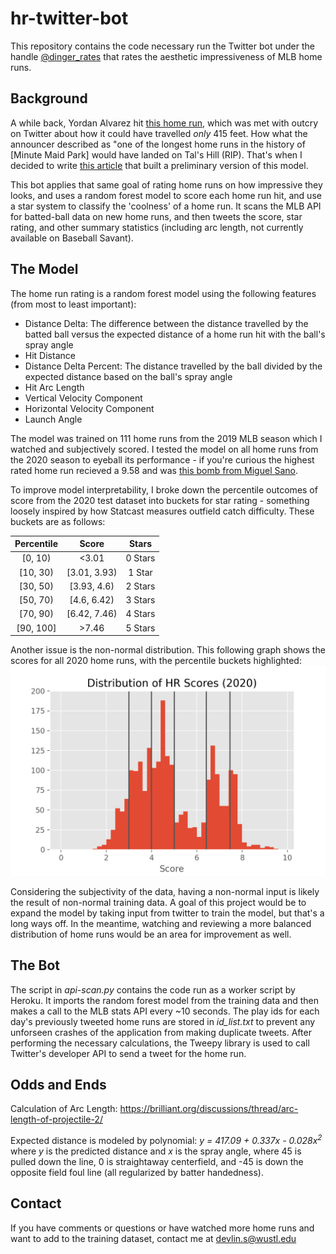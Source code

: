# hr-twitter-bot

This repository contains the code necessary run the Twitter bot under the handle [@dinger_rates](https://twitter.com/dinger_rates) that rates the aesthetic impressiveness of MLB home runs.

## Background

A while back, Yordan Alvarez hit [this home run](https://www.mlb.com/video/yordan-alvarez-homers-24-on-a-fly-ball-to-right-field), which was met with outcry on Twitter about how it could have travelled _only_ 415 feet. How what the announcer described as "one of the longest home runs in the history of [Minute Maid Park] would have landed on Tal's Hill (RIP). That's when I decided to write [this article](https://washusportsanalytics.wixsite.com/washusportsanalytics/post/developing-a-metric-to-quantify-home-run-impressiveness) that built a preliminary version of this model.

This bot applies that same goal of rating home runs on how impressive they looks, and uses a random forest model to score each home run hit, and use a star system to classify the 'coolness' of a home run. It scans the MLB API for batted-ball data on new home runs, and then tweets the score, star rating, and other summary statistics (including arc length, not currently available on Baseball Savant).

## The Model

The home run rating is a random forest model using the following features (from most to least important):
 - Distance Delta: The difference between the distance travelled by the batted ball versus the expected distance of a home run hit with the ball's spray angle
 - Hit Distance
 - Distance Delta Percent: The distance travelled by the ball divided by the expected distance based on the ball's spray angle
 - Hit Arc Length
 - Vertical Velocity Component
 - Horizontal Velocity Component
 - Launch Angle

The model was trained on 111 home runs from the 2019 MLB season which I watched and subjectively scored. I tested the model on all home runs from the 2020 season to eyeball its performance - if you're curious the highest rated home run recieved a 9.58 and was [this bomb from Miguel Sano](https://www.mlb.com/astros/video/miguel-sano-s-458-ft-home-run?q=ContentTags%20%3D%20%5B%22playerid-593934%22%5D%20Order%20by%20Timestamp%20DESC&cp=CMS_FIRST).

To improve model interpretability, I broke down the percentile outcomes of score from the 2020 test dataset into buckets for star rating - something loosely inspired by how Statcast measures outfield catch difficulty. These buckets are as follows:

| Percentile |     Score    | Stars   |
|:----------:|:------------:|:-------:|
| [0, 10)    | <3.01        | 0 Stars |
| [10, 30)   | [3.01, 3.93) | 1 Star  |
| [30, 50)   | [3.93, 4.6)  | 2 Stars |
| [50, 70)   | [4.6, 6.42)  | 3 Stars |
| [70, 90)   | [6.42, 7.46) | 4 Stars |
| [90, 100]  | >7.46        | 5 Stars |

Another issue is the non-normal distribution. This following graph shows the scores for all 2020 home runs, with the percentile buckets highlighted:
![Distribution](/images/dist.png)

Considering the subjectivity of the data, having a non-normal input is likely the result of non-normal training data. A goal of this project would be to expand the model by taking input from twitter to train the model, but that's a long ways off. In the meantime, watching and reviewing a more balanced distribution of home runs would be an area for improvement as well.

## The Bot

The script in *api-scan.py* contains the code run as a worker script by Heroku. It imports the random forest model from the training data and then makes a call to the MLB stats API every ~10 seconds. The play ids for each day's previously tweeted home runs are stored in *id_list.txt* to prevent any unforseen crashes of the application from making duplicate tweets. After performing the necessary calculations, the Tweepy library is used to call Twitter's developer API to send a tweet for the home run.

## Odds and Ends
Calculation of Arc Length: https://brilliant.org/discussions/thread/arc-length-of-projectile-2/

Expected distance is modeled by polynomial: *y = 417.09 + 0.337x - 0.028x<sup>2</sup>* where *y* is the predicted distance and *x* is the spray angle, where 45 is pulled down the line, 0 is straightaway centerfield, and -45 is down the opposite field foul line (all regularized by batter handedness).

## Contact
If you have comments or questions or have watched more home runs and want to add to the training dataset, contact me at devlin.s@wustl.edu